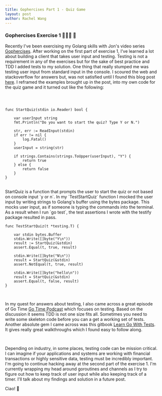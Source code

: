 ```yaml
---
title: Gophercises Part 1 - Quiz Game
layout: post
author: Rachel Wang
---
```


### Gophercises Exercise 1 🏋🏻‍♀️ 🎉

Recently I've been exercising my Golang skills with Jon's video series [Gophercises](https://gophercises.com/). After working on the first part of exercise 1, I've learned a lot about building a client that takes user input and testing. Testing is not a requirement in any of the exercises but for the sake of best practice and TDD I added tests to my solution. One thing that really stumped me was testing user input from standard input in the console. I scoured the web and stackoverflow for answers but, was not satisfied until I found this blog post [here](https://petersouter.xyz/testing-and-mocking-stdin-in-golang/). I reframed the examples brought up in the post, into my own code for the quiz game and it turned out like the following:

<br>

```

func StartQuiz(stdin io.Reader) bool {

	var userInput string
	fmt.Println("Do you want to start the quiz? Type Y or N.")

	str, err := ReadInput(stdin)
	if err != nil {
		log.Fatal()
	}
	userInput = string(str)

	if strings.Contains(strings.ToUpper(userInput), "Y") {
		return true
	} else {
		return false
	}
}
```

<br>
StartQuiz is a function that prompts the user to start the quiz or not based on console input `y or n`. In my `TestStartQuiz` function I mocked the user input by writing strings to Golang's buffer using the bytes package. This mocks user input, as if someone is typing the commands into the terminal. As a result when I run `go test`, the test assertions I wrote with the testify package resulted in pass. 
<br>


```
func TestStartQuiz(t *testing.T) {

	var stdin bytes.Buffer
	stdin.Write([]byte("Y\n"))
	result := StartQuiz(&stdin)
	assert.Equal(t, true, result)

	stdin.Write([]byte("N\n"))
	result = StartQuiz(&stdin)
	assert.NotEqual(t, true, result)

	stdin.Write([]byte("hello\n"))
	result = StartQuiz(&stdin)
	assert.Equal(t, false, result)
}

```

<br>

In my quest for answers about testing, I also came across a great episode of Go Time [Go Time Podcast](https://changelog.com/gotime/174) which focuses on testing. Based on the discussion it seems TDD is not one size fits all. Sometimes you need to write some skeleton code before you can a get a working set of tests. Another absolute gem I came across was this gitbook [Learn Go With Tests](https://quii.gitbook.io/learn-go-with-tests). It gives really great walkthroughs which I found easy to follow along. 

<br>

Depending on industry, in some places, testing code can be mission critical. I can imagine if your applications and systems are working with financial transactions or highly sensitive data, testing must be incredibly important. I'm going to continue hacking away at the second part of the exercise 1. I'm currently wrapping my head around goroutines and channels as I try to figure out how to keep track of user input while also keeping track of a timer. I'll talk about my findings and solution in a future post. 

Ciao! 👋



